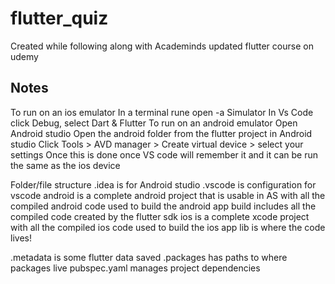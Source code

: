 # flutter_quiz

Created while following along with Academinds updated flutter course on udemy

## Notes

To run on an ios emulator
    In a terminal rune open -a Simulator
    In Vs Code click Debug, select Dart & Flutter
To run on an android emulator
    Open Android studio
    Open the android folder from the flutter project in Android studio
    Click Tools > AVD manager > Create virtual device > select your settings
    Once this is done once VS code will remember it and it can be run the same as the ios device

Folder/file structure
.idea is for Android studio
.vscode is configuration for vscode
android is a complete android project that is usable in AS with all the compiled android code used to build the android app
build includes all the compiled code created by the flutter sdk
ios is a complete xcode project with all the compiled ios code used to build the ios app
lib is where the code lives!

.metadata is some flutter data saved
.packages has paths to where packages live
pubspec.yaml manages project dependencies
